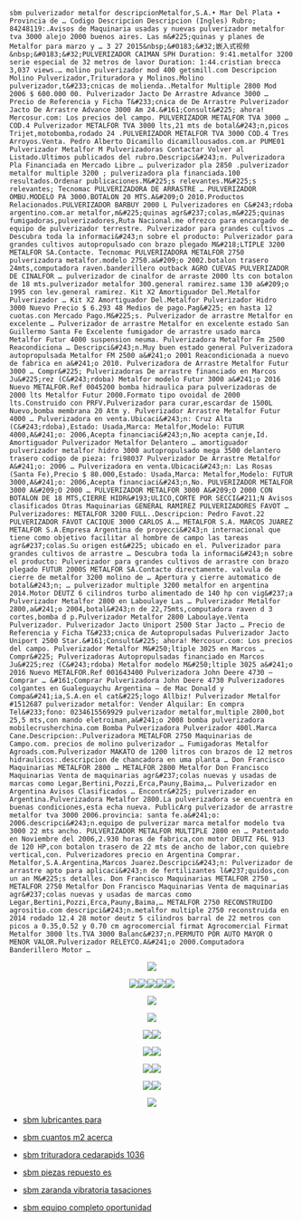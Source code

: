 
```
sbm pulverizador metalfor descripcionMetalfor,S.A.• Mar Del Plata • Provincia de … Codigo Descripcion Descripcion (Ingles) Rubro; 84248119:.Avisos de Maquinaria usadas y nuevas pulverizador metalfor tva 3000 alejo 2000 buenos aires. Las m&#225;quinas y planes de Metalfor para marzo y … 3 27 2015&nbsp;&#0183;&#32;嵌入式视频&nbsp;&#0183;&#32;PULVERIZADOR CAIMAN SPH Duration: 9:41.metalfor 3200 serie especial de 32 metros de lavor Duration: 1:44.cristian brecca 3,037 views.… molino pulverizador mod 400 getsmill.com Descripcion Molino Pulverizador,Trituradora y Molinos.Molino pulverizador,t&#233;cnicas de molienda..Metalfor Multiple 2800 Mod 2006 $ 600.000 00. Pulverizador Jacto De Arrastre Advance 3000 … Precio de Referencia y Ficha T&#233;cnica de De Arrastre Pulverizador Jacto De Arrastre Advance 3000 Am 24.&#161;Consult&#225; ahora! Mercosur.com: Los precios del campo. PULVERIZADOR METALFOR TVA 3000 … COD.4 Pulverizador METALFOR TVA 3000 lts,21 mts de botal&#243;n,picos Trijet,motobomba,rodado 24 .PULVERIZADOR METALFOR TVA 3000 COD.4 Tres Arroyos.Venta. Pedro Alberto Dicamillo dicamillousados.com.ar PUME01 Pulverizador Metalfor M Pulverizadoras Contactar Volver al Listado.Ultimos publicados del rubro.Descripci&#243;n. Pulverizadora Pla Financiada en Mercado Libre … pulverizador pla 2850 .pulverizador metalfor multiple 3200 ; pulverizadora pla financiada.100 resultados.Ordenar publicaciones.M&#225;s relevantes.M&#225;s relevantes; Tecnomac PULVERIZADORA DE ARRASTRE … PULVERIZADOR OMBU.MODELO PA 3000.BOTALON 20 MTS.A&#209;O 2010.Productos Relacionados.PULVERIZADOR BARBUY 2000 L Pulverizadores en C&#243;rdoba argentino.com.ar metalfor,m&#225;quinas agr&#237;colas,m&#225;quinas fumigadoras,pulverizadores,Ruta Nacional.me ofrezco para encargado de equipo de pulverizador terrestre. Pulverizador para grandes cultivos … Descubra toda la informaci&#243;n sobre el producto: Pulverizador para grandes cultivos autopropulsado con brazo plegado M&#218;LTIPLE 3200 METALFOR SA.Contacte. Tecnomac PULVERIZADORA METALFOR 2750 pulverizadora metalfor.modelo 2750.a&#209;o 2002.botalon trasero 24mts,computadora raven.banderillero outback AGRO CUEVAS PULVERIZADOR DE CINALFOR … pulverizador de cinalfor de arraste 2000 lts con botalon de 18 mts.pulverizador metalfor 300.general ramirez.same 130 a&#209;o 1995 con lev.general ramirez. Kit X2 Amortiguador Del.Metalfor Pulverizador … Kit X2 Amortiguador Del.Metalfor Pulverizador Hidro 3000 Nuevo Precio $ 6.293 48 Medios de pago.Pag&#225; en hasta 12 cuotas.con Mercado Pago.M&#225;s. Pulverizador de arrastre Metalfor en excelente … Pulverizador de arrastre Metalfor en excelente estado San Guillermo Santa Fe Excelente fumigador de arrastre usado marca Metalfor Futur 4000 suspension neuma. Pulverizadora Metalfor Fm 2500 Reacondiciona … Descripci&#243;n.Muy buen estado general Pulverizadora autopropulsada Metalfor FM 2500 a&#241;o 2001 Reacondicionada a nuevo de fabrica en a&#241;o 2010. Pulverizadora de Arrastre Metalfor Futur 3000 … Compr&#225; Pulverizadoras De arrastre financiado en Marcos Ju&#225;rez (C&#243;rdoba) Metalfor modelo Futur 3000 a&#241;o 2016 Nuevo METALFOR.Ref 0045200 bomba hidraulica para pulverizadoras de 2000 lts Metalfor Futur 2000.Formato tipo ovoidal de 2000 lts.Construido con PRFV.Pulverizador para curar,escardar de 1500L Nuevo,bomba membrana 20 Atm y. Pulverizador Arrastre Metalfor Futur 4000 … Pulverizadora en venta.Ubicaci&#243;n: Cruz Alta (C&#243;rdoba),Estado: Usada,Marca: Metalfor,Modelo: FUTUR 4000,A&#241;o: 2006,Acepta financiaci&#243;n,No acepta canje,Id. Amortiguador Pulverizador Metalfor Delantero … amortiguador pulverizador metalfor hidro 3000 autopropulsado mega 3500 delantero trasero codigo de pieza: fri98037 Pulverizador De Arrastre Metalfor A&#241;o: 2006 … Pulverizadora en venta.Ubicaci&#243;n: Las Rosas (Santa Fe),Precio $ 80.000,Estado: Usada,Marca: Metalfor,Modelo: FUTUR 3000,A&#241;o: 2006,Acepta financiaci&#243;n,No. PULVERIZADOR METALFOR 3000 A&#209;O 2000 … PULVERIZADOR METALFOR 3000 A&#209;O 2000 CON BOTALON DE 18 MTS,CIERRE HIDR&#193;ULICO,CORTE POR SECCI&#211;N Avisos clasificados Otras Maquinarias GENERAL RAMIREZ PULVERIZADORES FAVOT … Pulverizadores: METALFOR 3200 FULL..Descripcion: Pedro Favot.22 PULVERIZADOR FAVOT CACIQUE 3000 CARLOS A.… METALFOR S.A. MARCOS JUAREZ METALFOR S.A.Empresa Argentina de proyecci&#243;n internacional que tiene como objetivo facilitar al hombre de campo las tareas agr&#237;colas.Su origen est&#225; ubicado en el. Pulverizador para grandes cultivos de arrastre … Descubra toda la informaci&#243;n sobre el producto: Pulverizador para grandes cultivos de arrastre con brazo plegado FUTUR 2000S METALFOR SA.Contacte directamente. valvula de cierre de metalfor 3200 molino de … Apertura y cierre automatico de botal&#243;n; … pulverizador multiple 3200 metalfor en argentina 2014.Motor DEUTZ 6 cilindros turbo alimentado de 140 hp con vig&#237;a Pulverizador Metalfor 2800 en Laboulaye Las … Pulverizador Metalfor 2800,a&#241;o 2004,botal&#243;n de 22,75mts,computadora raven d 3 cortes,bomba d p.Pulverizador Metalfor 2800 Laboulaye.Venta Pulverizador. Pulverizador Jacto Uniport 2500 Star Jacto … Precio de Referencia y Ficha T&#233;cnica de Autopropulsadas Pulverizador Jacto Uniport 2500 Star.&#161;Consult&#225; ahora! Mercosur.com: Los precios del campo. Pulverizador Metalfor M&#250;ltiple 3025 en Marcos … Compr&#225; Pulverizadoras Autopropulsadas financiado en Marcos Ju&#225;rez (C&#243;rdoba) Metalfor modelo M&#250;ltiple 3025 a&#241;o 2016 Nuevo METALFOR.Ref 001643400 Pulverizadora John Deere 4730 — Comprar … &#161;Comprar Pulverizadora John Deere 4730 Pulverizadores colgantes en Gualeguaychu Argentina — de Mac Donald y Compa&#241;ia,S.A.en el cat&#225;logo Allbiz! Pulverizador Metalfor #1512687 pulverizador metalfor: Vender Alquilar: En compra Tel&#233;fono: 0234615569929 pulverizador metalfor,multiple 2800,bot 25,5 mts,con mando eletroiman,a&#241;o 2008 bomba pulverizadora mobilecrusherchina.com Bomba Pulverizadora Pulverizador 400l.Marca Cane.Descripcion:.Pulverizadora METALFOR 2750 Maquinarias de Campo.com. precios de molino pulverizador … Fumigadoras Metalfor Agroads.com.Pulverizador MAKATO de 1200 litros con brazos de 12 metros hidraulicos:.descripcion de chancadora en uma planta … Don Francisco Maquinarias METALFOR 2800 … METALFOR 2800 Metalfor Don Francisco Maquinarias Venta de maquinarias agr&#237;colas nuevas y usadas de marcas como Legar,Bertini,Pozzi,Erca,Pauny,Baima,… Pulverizador en Argentina Avisos Clasificados … Encontr&#225; pulverizador en Argentina.Pulverizadora Metalfor 2800.La pulverizadora se encuentra en buenas condiciones,esta echa nueva. PublicArg pulverizador de arrastre metalfor tva 3000 2006.provincia: santa fe.a&#241;o: 2006.descripci&#243;n.equipo de pulverizar marca metalfor modelo tva 3000 22 mts ancho. PULVERIZADOR METALFOR MULTIPLE 2800 en … Patentado en Noviembre del 2006,2.930 horas de fabrica,con motor DEUTZ F6L 913 de 120 HP,con botalon trasero de 22 mts de ancho de labor,con quiebre vertical,con. Pulverizadores precio en Argentina Comprar. Metalfor,S.A.Argentina,Marcos Juarez.Descripci&#243;n: Pulverizador de arrastre apto para aplicaci&#243;n de fertilizantes l&#237;quidos,con un an M&#225;s detalles. Don Francisco Maquinarias METALFOR 2750 … METALFOR 2750 Metalfor Don Francisco Maquinarias Venta de maquinarias agr&#237;colas nuevas y usadas de marcas como Legar,Bertini,Pozzi,Erca,Pauny,Baima,… METALFOR 2750 RECONSTRUIDO agrositio.com descripci&#243;n.metalfor multiple 2750 reconstruida en 2014 rodado 12.4 28 motor deutz 5 cilindros barral de 22 metros con picos a 0.35,0.52 y 0.70 cm agrocomercial firmat Agrocomercial Firmat Metalfor 3000 lts.TVA 3000 Balanc&#237;n.PERMUTO POR AUTO MAYOR O MENOR VALOR.Pulverizador RELEYCO.A&#241;o 2000.Computadora Banderillero Motor … 
```

<div align="center">

<a href="https://es-crusher.shibang-china.com/github&k=sbm+pulverizador+metalfor+descripcion"><img src="https://static.shibang-china.com/es/crusher/logo.jpg"></a>

<a href="https://es-crusher.shibang-china.com/github&k=sbm+pulverizador+metalfor+descripcion"><img src="https://static.shibang-china.com/es/crusher/index.jpg"></a><a href="https://es-crusher.shibang-china.com/material.htmlgithub&k=sbm+pulverizador+metalfor+descripcion"><img src="https://static.shibang-china.com/es/crusher/material.jpg"></a><a href="https://es-crusher.shibang-china.com/application.htmlgithub&k=sbm+pulverizador+metalfor+descripcion"><img src="https://static.shibang-china.com/es/crusher/application.jpg"></a><a href="https://es-crusher.shibang-china.com/aboutus.htmlgithub&k=sbm+pulverizador+metalfor+descripcion"><img src="https://static.shibang-china.com/es/crusher/aboutus.jpg"></a><a href="https://es-crusher.shibang-china.com/contact.htmlgithub&k=sbm+pulverizador+metalfor+descripcion"><img src="https://static.shibang-china.com/es/crusher/contact.jpg"></a>

<a href="https://es-crusher.shibang-china.com/github&k=sbm+pulverizador+metalfor+descripcion"><img src="https://static.shibang-china.com/es/crusher/banner.jpg"></a>

<a href="https://swt.shibang-china.com/github&k=sbm+pulverizador+metalfor+descripcion"><img src="https://static.shibang-china.com/es/crusher/text.jpg"></a>

<a href="https://swt.shibang-china.com/github&k=sbm+pulverizador+metalfor+descripcion"><img src="https://static.shibang-china.com/es/crusher/chat.jpg"></a><a href="https://es-crusher.shibang-china.com/contact.htmlgithub&k=sbm+pulverizador+metalfor+descripcion"><img src="https://static.shibang-china.com/es/crusher/message.jpg"></a>

<a href="https://es-crusher.shibang-china.com/products/pe.htmlgithub&k=sbm+pulverizador+metalfor+descripcion"><img src="https://static.shibang-china.com/es/crusher/pe.jpg"></a><a href="https://es-crusher.shibang-china.com/products/pf.htmlgithub&k=sbm+pulverizador+metalfor+descripcion"><img src="https://static.shibang-china.com/es/crusher/pf.jpg"></a>

<a href="https://es-crusher.shibang-china.com/products/hpt.htmlgithub&k=sbm+pulverizador+metalfor+descripcion"><img src="https://static.shibang-china.com/es/crusher/hpt.jpg"></a><a href="https://es-crusher.shibang-china.com/products/vsi.htmlgithub&k=sbm+pulverizador+metalfor+descripcion"><img src="https://static.shibang-china.com/es/crusher/vsi.jpg"></a>

<a href="https://es-crusher.shibang-china.com/products/klv.htmlgithub&k=sbm+pulverizador+metalfor+descripcion"><img src="https://static.shibang-china.com/es/crusher/klv.jpg"></a><a href="https://es-crusher.shibang-china.com/products/portable.htmlgithub&k=sbm+pulverizador+metalfor+descripcion"><img src="https://static.shibang-china.com/es/crusher/portable.jpg"></a>

<a href="https://swt.shibang-china.com/github&k=sbm+pulverizador+metalfor+descripcion"><img src="https://static.shibang-china.com/es/crusher/case.jpg"></a>

</div>


* [sbm lubricantes para](sbm%20lubricantes%20para.md)

* [sbm cuantos m2 acerca](sbm%20cuantos%20m2%20acerca.md)

* [sbm trituradora cedarapids 1036](sbm%20trituradora%20cedarapids%201036.md)

* [sbm piezas repuesto es](sbm%20piezas%20repuesto%20es.md)

* [sbm zaranda vibratoria tasaciones](sbm%20zaranda%20vibratoria%20tasaciones.md)

* [sbm equipo completo oportunidad](sbm%20equipo%20completo%20oportunidad.md)